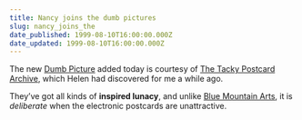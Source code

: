 ```yaml
---
title: Nancy joins the dumb pictures
slug: nancy_joins_the
date_published: 1999-08-10T16:00:00.000Z
date_updated: 1999-08-10T16:00:00.000Z
---
```


The new [Dumb Picture](index.php?dumpix.php) added today is courtesy of [The Tacky Postcard Archive](http://www.tackymail.com), which Helen had discovered for me a while ago.

They’ve got all kinds of **inspired lunacy**, and unlike [Blue Mountain Arts](http://www.bluemountain.com), it is *deliberate* when the electronic postcards are unattractive.
